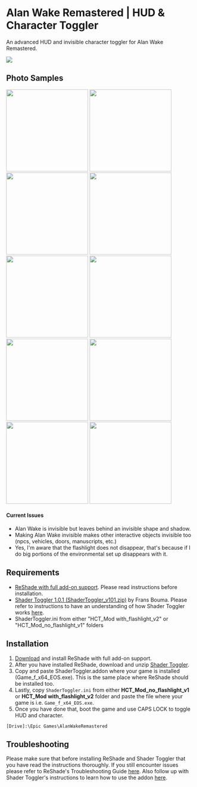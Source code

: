 # Alan Wake Remastered | HUD & Character Toggler
An advanced HUD and invisible character toggler for Alan Wake Remastered. 

<img src="https://imgur.com/yvqfAAr.png">

Photo Samples
------
<img src="https://imgur.com/F4g1mPl.png" width="220"> <img src="https://imgur.com/mrYKRwI.png" width="220"> <img src="https://imgur.com/NjMQueh.png" width="220"> <img src="https://imgur.com/lQ1Cf1m.png" width="220"> 
<img src="https://imgur.com/SRMedgv.png" width="220"> <img src="https://imgur.com/z1UiAhs.png" width="220"> <img src="https://imgur.com/JAY3aWC.png" width="220"> <img src="https://imgur.com/QmhvBLh.png" width="220"> 
<img src="https://imgur.com/uRadafj.png" width="220"> <img src="https://imgur.com/ZP6Gbii.png" width="220">

#### Current Issues
- Alan Wake is invisible but leaves behind an invisible shape and shadow.
- Making Alan Wake invisible makes other interactive objects invisible too (npcs, vehicles, doors, manuscripts, etc.)
- Yes, I'm aware that the flashlight does not disappear, that's because if I do big portions of the environmental set up disappears with it.

Requirements
------
- <a href="https://reshade.me/">ReShade with full add-on support</a>. Please read instructions before installation.
- <a href="https://github.com/FransBouma/ShaderToggler/releases/tag/1.0.1">Shader Toggler 1.0.1 (ShaderToggler_v101.zip)</a> by Frans Bouma. Please refer to instructions to have an understanding of how Shader Toggler works <a href="https://github.com/FransBouma/ShaderToggler">here</a>.
- ShaderToggler.ini from either "HCT_Mod with_flashlight_v2" or "HCT_Mod_no_flashlight_v1" folders

Installation
------
1. <a href="http://reshade.me/">Download</a> and install ReShade with full add-on support.
2. After you have installed ReShade, download and unzip <a href="https://github.com/FransBouma/ShaderToggler/releases/tag/1.0.1">Shader Toggler</a>.
3. Copy and paste ShaderToggler.addon where your game is installed (Game_f_x64_EOS.exe). This is the same place where ReShade should be installed too.
4. Lastly, copy `ShaderToggler.ini` from either **HCT_Mod_no_flashlight_v1** or **HCT_Mod with_flashlight_v2** folder and paste the file where your game is i.e. `Game_f_x64_EOS.exe`.
5. Once you have done that, boot the game and use CAPS LOCK to toggle HUD and character.

`[Drive]:\Epic Games\AlanWakeRemastered`

Troubleshooting
------
Please make sure that before installing ReShade and Shader Toggler that you have read the instructions thoroughly. If you still encounter issues please refer to ReShade's Troubleshooting Guide <a href="https://reshade.me/forum/troubleshooting">here</a>. Also follow up with Shader Toggler's instructions to learn how to use the addon <a href="https://github.com/FransBouma/ShaderToggler">here</a>.

